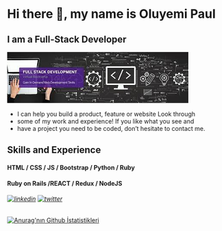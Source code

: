 # Hi there 👋, my name is Oluyemi Paul

## I am a Full-Stack Developer
![I am a Full-Stack Developer](https://github.com/Ol-create/Ol-create/blob/main/github-banner.jpg)

- I can help you build a product, feature or website Look through
-  some of my work and experience! If you like what you see and 
-  have a project you need to be coded, don’t hesitate to contact me.

## Skills and Experience

#### HTML / CSS / JS / Bootstrap / Python / Ruby

#### Ruby on Rails  /REACT / Redux / NodeJS

###### [<img src='https://cdn.jsdelivr.net/npm/simple-icons@3.0.1/icons/linkedin.svg' alt='linkedin' height='40'>](https://www.linkedin.com/in/paul-oluyemi-193966ab/)                                   [<img src='https://cdn.jsdelivr.net/npm/simple-icons@3.0.1/icons/twitter.svg' alt='twitter' height='40'>](https://twitter.com/OluyemiPaul99)  


[![Anurag'nın Github İstatistikleri](https://github-readme-stats.vercel.app/api?username=Ol-create)](https://github.com/anuraghazra/github-readme-stats)

<!--
**Ol-create/Ol-create** is a ✨ _special_ ✨ repository because its `README.md` (this file) appears on your GitHub profile.

Here are some ideas to get you started:

- 🔭 I’m currently working on ...
- 🌱 I’m currently learning ...
- 👯 I’m looking to collaborate on ...
- 🤔 I’m looking for help with ...
- 💬 Ask me about ...
- 📫 How to reach me: ...
- 😄 Pronouns: ...
- ⚡ Fun fact: ...
-->
